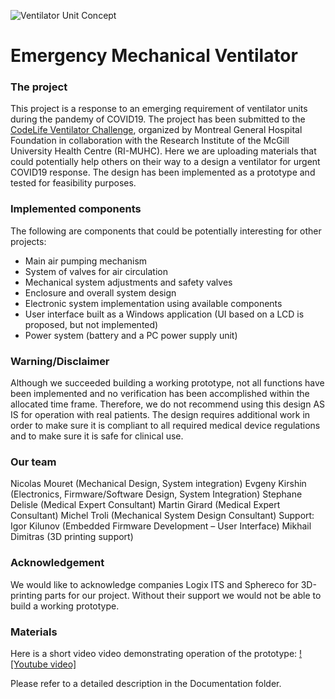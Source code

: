 ![Ventilator Unit Concept](https://github.com/ekirshin/EmergencyMechanicalVentilator/tree/master/images/final_look_concept.png?raw=true)

# Emergency Mechanical Ventilator

### The project
This project is a response to an emerging requirement of ventilator units during the pandemy of COVID19. The project has been submitted to the [CodeLife Ventilator Challenge](https://www.agorize.com/en/challenges/code-life-challenge?t=ijPk3VV2JCbZn0uUJpmVUg), organized by Montreal General Hospital Foundation in collaboration with the Research Institute of the McGill University Health Centre (RI-MUHC). 
Here we are uploading materials that could potentially help others on their way to a design a ventilator for urgent COVID19 response. The design has been implemented as a prototype and tested for feasibility purposes. 

### Implemented components
The following are components that could be potentially interesting for other projects:
* Main air pumping mechanism
* System of valves for air circulation
* Mechanical system adjustments and safety valves
* Enclosure and overall system design
* Electronic system implementation using available components
* User interface built as a Windows application (UI based on a LCD is proposed, but not implemented)
* Power system (battery and a PC power supply unit) 

### Warning/Disclaimer
Although we succeeded building a working prototype, not all functions have been implemented and no verification has been accomplished within the allocated time frame. Therefore, we do not recommend using this design AS IS for operation with real patients. The design requires additional work in order to make sure it is compliant to all required medical device regulations and to make sure it is safe for clinical use.

### Our team 
Nicolas Mouret (Mechanical Design, System integration) 
Evgeny Kirshin (Electronics, Firmware/Software Design, System Integration) 
Stephane Delisle (Medical Expert Consultant) 
Martin Girard (Medical Expert Consultant) 
Michel Troli (Mechanical System Design Consultant) 
Support: Igor Kilunov (Embedded Firmware Development – User Interface) 
Mikhail Dimitras (3D printing support)

### Acknowledgement
We would like to acknowledge companies Logix ITS and Sphereco for 3D-printing parts for our project. Without their support we would not be able to build a working prototype.

### Materials
Here is a short video video demonstrating operation of the prototype:
[![Youtube video]](https://www.youtube.com/watch?v=-PUkswlvMIQ)

Please refer to a detailed description in the Documentation folder. 
